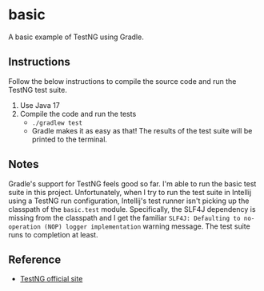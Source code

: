# basic

A basic example of TestNG using Gradle.


## Instructions

Follow the below instructions to compile the source code and run the TestNG test suite.

1. Use Java 17  
2. Compile the code and run the tests
   * `./gradlew test`
   * Gradle makes it as easy as that! The results of the test suite will be printed to the terminal.


## Notes

Gradle's support for TestNG feels good so far. I'm able to run the basic test suite in this project. Unfortunately,
when I try to run the test suite in Intellij using a TestNG run configuration, Intellij's test runner isn't picking up
the classpath of the `basic.test` module. Specifically, the SLF4J dependency is missing from the classpath and I get
the familiar `SLF4J: Defaulting to no-operation (NOP) logger implementation` warning message. The test suite runs to
completion at least.


## Reference

* [TestNG official site](https://testng.org/doc/)
